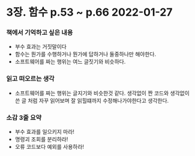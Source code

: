 # 3장. 함수 p.53 ~ p.66 2022-01-27
### 책에서 기억하고 싶은 내용
- 부수 효과는 거짓말이다
- 함수는 뭔가를 수행하거나 뭔가에 답하거나 둘중하나만 해야한다.
- 소프트웨어를 짜는 행위는 여느 글짓기와 비슷하다.

### 읽고 떠오르는 생각
- 소프트웨어를 짜는 행위는 글지기와 비슷한것 같다. 생각없이 짠 코드와 생각없이 쓴 글 처럼 자꾸 읽어보며 잘 읽힐떄까지 수정해나가야한다고 생각한다.

### 소감 3줄 요약
- 부수 효과를 일으키지 마라!
- 명령괴 조회를 분리하라!
- 오류 코드보다 예외를 사용하라!
